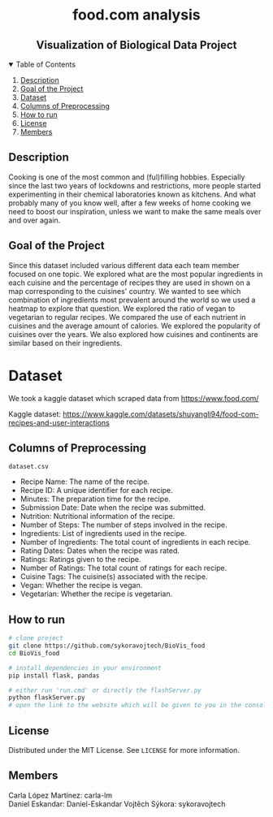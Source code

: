 <div align="center">    
 
# food.com analysis
## Visualization of Biological Data Project 
</div>

<!-- TABLE OF CONTENTS -->
<details open="open">
  <summary>Table of Contents</summary>
  <ol>
    <li><a href="#description">Description</a></li>
    <li><a href="#goal-of-the-project">Goal of the Project</a></li>
    <li><a href="#dataset">Dataset</a></li>
    <li><a href="#columns-of-preprocessing">Columns of Preprocessing</a></li>
    <li><a href="#how-to-run">How to run </a></li>
    <li><a href="#license">License</a></li>
    <li><a href="#members">Members</a></li>
  </ol>
</details>

## Description
Cooking is one of the most common and (ful)filling hobbies. Especially since the last two years
of lockdowns and restrictions, more people started experimenting in their chemical laboratories
known as kitchens. And what probably many of you know well, after a few weeks of home cooking we need to boost our inspiration, unless we want to make the same meals over and over again.

## Goal of the Project
Since this dataset included various different data each team member focused on one topic. We explored what are the most popular ingredients in each cuisine and the percentage of recipes they are used in shown on a map corresponding to the cuisines' country. We wanted to see which combination of ingredients most prevalent around the world so we used a heatmap to explore that question. We explored the ratio of vegan to vegetarian to regular recipes. We compared the use of each nutrient in cuisines and the average amount of calories. We explored the popularity of cuisines over the years. We also explored how cuisines and continents are similar based on their ingredients. 
      
# Dataset
We took a kaggle dataset which scraped data from https://www.food.com/

Kaggle dataset: https://www.kaggle.com/datasets/shuyangli94/food-com-recipes-and-user-interactions
  
## Columns of Preprocessing
`dataset.csv`
- Recipe Name: The name of the recipe.
- Recipe ID: A unique identifier for each recipe.
- Minutes: The preparation time for the recipe.
- Submission Date: Date when the recipe was submitted.
- Nutrition: Nutritional information of the recipe.
- Number of Steps: The number of steps involved in the recipe.
- Ingredients: List of ingredients used in the recipe.
- Number of Ingredients: The total count of ingredients in each recipe.
- Rating Dates: Dates when the recipe was rated.
- Ratings: Ratings given to the recipe.
- Number of Ratings: The total count of ratings for each recipe.
- Cuisine Tags: The cuisine(s) associated with the recipe.
- Vegan: Whether the recipe is vegan.
- Vegetarian: Whether the recipe is vegetarian.

## How to run    
```bash
# clone project   
git clone https://github.com/sykoravojtech/BioVis_food
cd BioVis_food
```
```bash
# install dependencies in your environment
pip install flask, pandas
```
```bash
# either run 'run.cmd' or directly the flashServer.py
python flaskServer.py
# open the link to the website which will be given to you in the console
```

## License
Distributed under the MIT License. See `LICENSE` for more information.

## Members
Carla López Martínez: carla-lm <br>
Daniel Eskandar: Daniel-Eskandar
Vojtěch Sýkora: sykoravojtech
